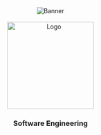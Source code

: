 <div id="top" align="center">
<img src="C:\Users\phuc\OneDrive\Máy tính\SE\Software-Engineering\img\art-gallery-icon-13975.png" alt="Banner">
</div>
<br />
<div align="center">
  <a>
    <img src="C:\Users\phuc\OneDrive\Máy tính\SE\Software-Engineering\img\logo.png" alt="Logo" width="200" height="200">
  </a>

<h3 align="center">Software Engineering</h3>
    <br />
    <br />